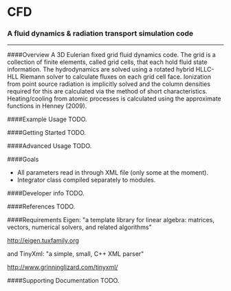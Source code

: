 # CFD
### A fluid dynamics & radiation transport simulation code

******************************

####Overview
A 3D Eulerian fixed grid fluid dynamics code. The grid is a collection of finite elements, called grid cells, that 
each hold fluid state information. The hydrodynamics are solved using a rotated hybrid HLLC-HLL Riemann solver
to calculate fluxes on each grid cell face. Ionization from point source radiation is implicitly solved and the 
column densities required for this are calculated via the method of short characteristics. Heating/cooling from 
atomic processes is calculated using the approximate functions in Henney (2009).

####Example Usage
TODO.

####Getting Started
TODO.

####Advanced Usage
TODO.

####Goals
* All parameters read in through XML file (only some at the moment).
* Integrator class compiled separately to modules.

####Developer info
TODO.

####References
TODO.

####Requirements
Eigen: "a template library for linear algebra: matrices, vectors, numerical solvers, and related algorithms"

http://eigen.tuxfamily.org

and TinyXml: "a simple, small, C++ XML parser"

http://www.grinninglizard.com/tinyxml/

####Supporting Documentation
TODO.
